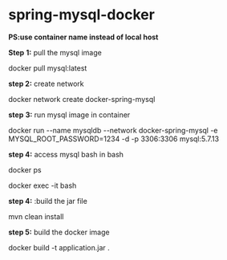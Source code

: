 # spring-mysql-docker

**PS:use container name instead of local host** 

**Step** **1:** pull the mysql image 

docker pull mysql:latest

**step 2:** create network 

docker network create docker-spring-mysql

**step** **3:** run mysql  image in container

docker run --name mysqldb --network docker-spring-mysql -e MYSQL_ROOT_PASSWORD=1234 -d -p 3306:3306 mysql:5.7.13

**step 4:** access mysql bash in bash 

docker ps 

docker exec -it <containerid> bash

**step 4:**  :build the jar file 

mvn clean install


**step 5:** build the docker image 

docker build -t application.jar .
